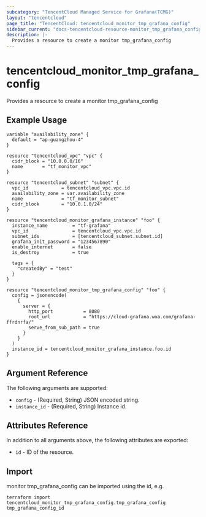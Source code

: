```yaml
---
subcategory: "TencentCloud Managed Service for Grafana(TCMG)"
layout: "tencentcloud"
page_title: "TencentCloud: tencentcloud_monitor_tmp_grafana_config"
sidebar_current: "docs-tencentcloud-resource-monitor_tmp_grafana_config"
description: |-
  Provides a resource to create a monitor tmp_grafana_config
---
```


# tencentcloud_monitor_tmp_grafana_config

Provides a resource to create a monitor tmp_grafana_config

## Example Usage

```hcl
variable "availability_zone" {
  default = "ap-guangzhou-4"
}

resource "tencentcloud_vpc" "vpc" {
  cidr_block = "10.0.0.0/16"
  name       = "tf_monitor_vpc"
}

resource "tencentcloud_subnet" "subnet" {
  vpc_id            = tencentcloud_vpc.vpc.id
  availability_zone = var.availability_zone
  name              = "tf_monitor_subnet"
  cidr_block        = "10.0.1.0/24"
}

resource "tencentcloud_monitor_grafana_instance" "foo" {
  instance_name         = "tf-grafana"
  vpc_id                = tencentcloud_vpc.vpc.id
  subnet_ids            = [tencentcloud_subnet.subnet.id]
  grafana_init_password = "1234567890"
  enable_internet       = false
  is_destroy            = true

  tags = {
    "createdBy" = "test"
  }
}

resource "tencentcloud_monitor_tmp_grafana_config" "foo" {
  config = jsonencode(
    {
      server = {
        http_port           = 8080
        root_url            = "https://cloud-grafana.woa.com/grafana-ffrdnrfa/"
        serve_from_sub_path = true
      }
    }
  )
  instance_id = tencentcloud_monitor_grafana_instance.foo.id
}
```

## Argument Reference

The following arguments are supported:

* `config` - (Required, String) JSON encoded string.
* `instance_id` - (Required, String) Instance id.

## Attributes Reference

In addition to all arguments above, the following attributes are exported:

* `id` - ID of the resource.



## Import

monitor tmp_grafana_config can be imported using the id, e.g.

```
terraform import tencentcloud_monitor_tmp_grafana_config.tmp_grafana_config tmp_grafana_config_id
```

